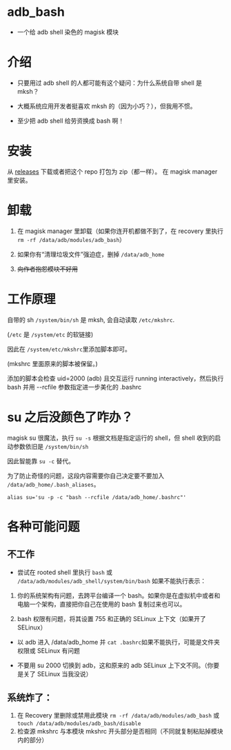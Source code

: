 # adb_bash

 - 一个给 adb shell 染色的 magisk 模块
 
# 介绍

 - 只要用过 adb shell 的人都可能有这个疑问：为什么系统自带 shell 是 mksh？

 - 大概系统应用开发者挺喜欢 mksh 的（因为小巧？），但我用不惯。

 - 至少把 adb shell 给劳资换成 bash 啊！

# 安装

从 [releases](https://github.com/Sodium-Aluminate/adb_bash/releases) 下载或者把这个 repo 打包为 zip（都一样）。
在 magisk manager 里安装。

# 卸载

1. 在 magisk manager 里卸载（如果你连开机都做不到了，在 recovery 里执行 `rm -rf /data/adb/modules/adb_bash`）

2. 如果你有“清理垃圾文件”强迫症，删掉 `/data/adb_home`

3. ~~向作者抱怨模块不好用~~

# 工作原理

自带的 sh `/system/bin/sh` 是 mksh, 会自动读取 `/etc/mkshrc`.

(`/etc` 是 `/system/etc` 的软链接)

因此在 `/system/etc/mkshrc`里添加脚本即可。

(mkshrc 里面原来的脚本被保留。)

添加的脚本会检查 uid=2000 (adb) 且交互运行 running interactively，然后执行 bash 并用 --rcfile 参数指定进一步美化的 .bashrc

# su 之后没颜色了咋办？

magisk su 很魔法，执行 `su -s` 根据文档是指定运行的 shell，但 shell 收到的启动参数依旧是 `/system/bin/sh`

因此智能靠 `su -c` 替代。

为了防止奇怪的问题，这段内容需要你自己决定要不要加入 `/data/adb_home/.bash_aliases`。

```
alias su='su -p -c "bash --rcfile /data/adb_home/.bashrc"'
```

# 各种可能问题

## 不工作

 - 尝试在 rooted shell 里执行 `bash` 或 `/data/adb/modules/adb_shell/system/bin/bash` 如果不能执行表示：
 
1. 你的系统架构有问题，去跨平台编译一个 bash。如果你是在虚拟机中或者和电脑一个架构，直接把你自己在使用的 bash 复制过来也可以。

2. bash 权限有问题，将其设置 755 和正确的 SELinux 上下文（如果开了 SELinux）

 - 以 adb 进入 /data/adb_home 并 `cat .bashrc`如果不能执行，可能是文件夹权限或 SELinux 有问题
 
 - 不要用 su 2000 切换到 adb，这和原来的 adb SELinux 上下文不同。（你要是关了 SELinux 当我没说）
 
## 系统炸了：
 1. 在 Recovery 里删除或禁用此模块
`rm -rf /data/adb/modules/adb_bash` 或 `touch /data/adb/modules/adb_bash/disable`
2. 检查源 mkshrc 与本模块 mkshrc 开头部分是否相同（不同就复制粘贴掉模块内的部分）
